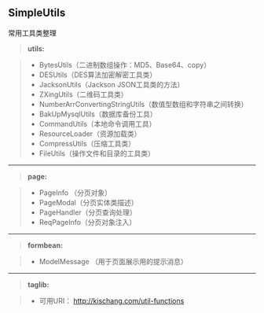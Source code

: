 
SimpleUtils
-------------

常用工具类整理

> **utils:**

> - BytesUtils（二进制数组操作：MD5、Base64、copy）
> - DESUtils（DES算法加密解密工具类）
> - JacksonUtils（Jackson JSON工具类的方法）
> - ZXingUtils（二维码工具类）
> - NumberArrConvertingStringUtils（数值型数组和字符串之间转换）
> - BakUpMysqlUtils（数据库备份工具）
> - CommandUtils（本地命令调用工具）
> - ResourceLoader（资源加载类）
> - CompressUtils（压缩工具类）
> - FileUtils（操作文件和目录的工具类）

--------------

> **page:**

> - PageInfo （分页对象）
> - PageModal（分页实体类描述）
> - PageHandler（分页查询处理）
> - ReqPageInfo（分页对象注入）

--------------
> **formbean:**

> - ModelMessage （用于页面展示用的提示消息）

--------------

> **taglib:**

> - 可用URI： http://kischang.com/util-functions